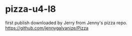 # pizza-u4-l8
first publish
downloaded by Jerry from Jenny's pizza repo.  https://github.com/jennygalvanize/Pizza

